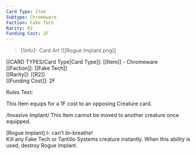 ```yaml
---
Card Type: Item
Subtype: Chromeware
Faction: Fake Tech
Rarity: R2
Funding Cost: 2F
---
```

> [!info]- Card Art
> ![[Rogue Implant.png]]

[[CARD TYPES/Card Type|Card Type]]: [[Item]] - Chromeware  
[[Faction]]: [[Fake Tech]]  
[[Rarity]]: [[R2]]  
[[Funding Cost]]: 2F  

Rules Text:  

This Item equips for a 1F cost to an opposing Creature card.  

/Invasive Implant/ This Item cannot be moved to another creature once equipped.  

[Rogue Implant] I- can't br-breathe!   
Kill any Fake Tech or Tantillo Systems creature instantly. When this ability is used, destroy Rogue Implant.  